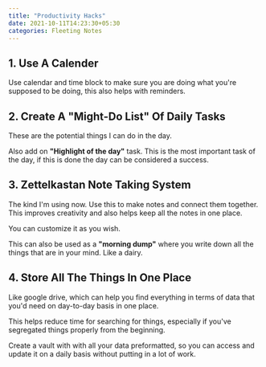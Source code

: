 ```yaml
---
title: "Productivity Hacks"
date: 2021-10-11T14:23:30+05:30
categories: Fleeting Notes
---
```

## 1. Use A Calender
Use calendar and time block to make sure you are doing what you're supposed to be doing, this also helps with reminders.

## 2. Create A **"Might-Do List"** Of Daily Tasks
These are the potential things I can do in the day.

Also add on **"Highlight of the day"** task. This is the most important task of the day, if this is done the day can be considered a success.

## 3. Zettelkastan Note Taking System
The kind I'm using now. Use this to make notes and connect them together. This improves creativity and also helps keep all the notes in one place.

You can customize it as you wish.

This can also be used as a **"morning dump"** where you write down all the things that are in your mind. Like a dairy.

## 4. Store All The Things In One Place
Like google drive, which can help you find everything in terms of data that you'd need on day-to-day basis in one place.

This helps reduce time for searching for things, especially if you've segregated things properly from the beginning.

Create a vault with with all your data preformatted, so you can access and update it on a daily basis without putting in a lot of work.
